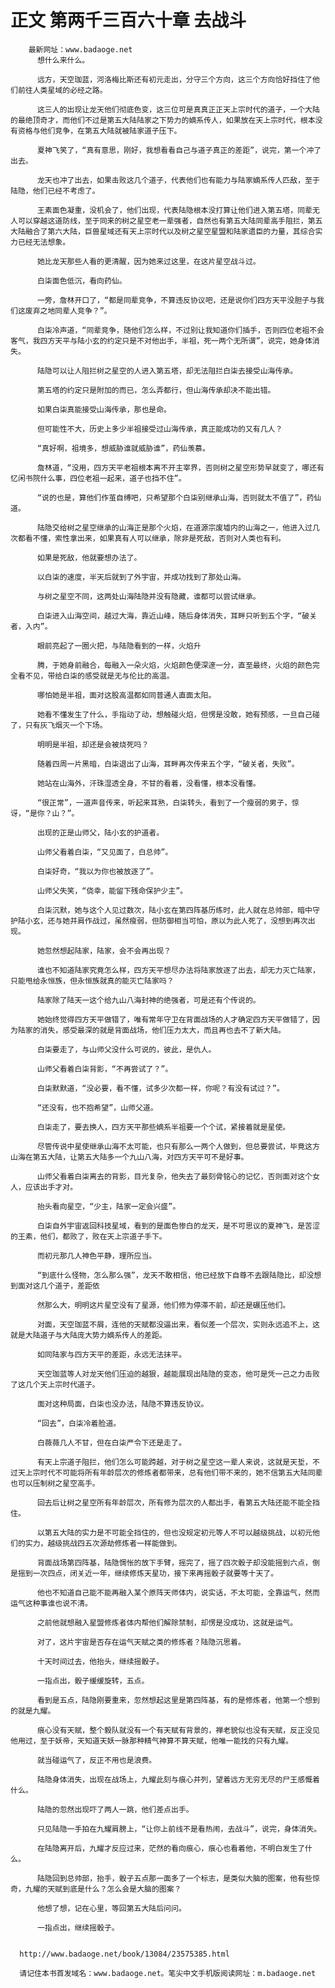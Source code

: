 # 正文 第两千三百六十章 去战斗
        最新网址：www.badaoge.net
          想什么来什么。
      
          远方，天空珈蓝，河洛梅比斯还有初元走出，分守三个方向，这三个方向恰好挡住了他们前往人类星域的必经之路。
      
          这三人的出现让龙天他们彻底色变，这三位可是真真正正天上宗时代的道子，一个大陆的最绝顶奇才，而他们不过是第五大陆陆家之下势力的嫡系传人，如果放在天上宗时代，根本没有资格与他们竞争，在第五大陆就被陆家道子压下。
      
          夏神飞笑了，“真有意思，刚好，我想看看自己与道子真正的差距”，说完，第一个冲了出去。
      
          龙天也冲了出去，如果击败这几个道子，代表他们也有能力与陆家嫡系传人匹敌，至于陆隐，他们已经不考虑了。
      
          王素面色凝重，没机会了，他们出现，代表陆隐根本没打算让他们进入第五塔，同辈无人可以穿越这道防线，至于同来的树之星空老一辈强者，自然也有第五大陆同辈高手阻拦，第五大陆融合了第六大陆，巨兽星域还有天上宗时代以及树之星空星盟和陆家遗臣的力量，其综合实力已经无法想象。
      
          她比龙天那些人看的更清醒，因为她来过这里，在这片星空战斗过。
      
          白柒面色低沉，看向药仙。
      
          一旁，詹林开口了，“都是同辈竞争，不算违反协议吧，还是说你们四方天平没胆子与我们这废弃之地同辈人竞争？”。
      
          白柒冷声道，“同辈竞争，随他们怎么样，不过别让我知道你们插手，否则四位老祖不会客气，我四方天平与陆小玄的约定只是不对他出手，半祖，死一两个无所谓”，说完，她身体消失。
      
          陆隐可以让人阻拦树之星空的人进入第五塔，却无法阻拦白柒去接受山海传承。
      
          第五塔的约定只是附加的而已，怎么弄都行，但山海传承却决不能出错。
      
          如果白柒真能接受山海传承，那也是命。
      
          但可能性不大，历史上多少半祖接受过山海传承，真正能成功的又有几人？
      
          “真好啊，祖境多，想威胁谁就威胁谁”，药仙羡慕。
      
          詹林道，“没用，四方天平老祖根本离不开主宰界，否则树之星空形势早就变了，哪还有忆闲书院什么事，四位老祖一起来，道子也挡不住”。
      
          “说的也是，算他们作茧自缚吧，只希望那个白柒别继承山海，否则就太不值了”，药仙道。
      
          陆隐交给树之星空继承的山海正是那个火焰，在道源宗废墟内的山海之一，他进入过几次都看不懂，索性拿出来，如果真有人可以继承，除非是死敌，否则对人类也有利。
      
          如果是死敌，他就要想办法了。
      
          以白柒的速度，半天后就到了外宇宙，并成功找到了那处山海。
      
          与树之星空不同，这两处山海陆隐并没有隐藏，谁都可以尝试继承。
      
          白柒进入山海空间，越过大海，靠近山峰，随后身体消失，耳畔只听到五个字，“破关者，入内”。
      
          眼前亮起了一圈火把，与陆隐看到的一样，火焰升
      
          腾，于她身前融合，每融入一朵火焰，火焰颜色便深邃一分，直至最终，火焰的颜色完全看不见，带给白柒的感受就是无与伦比的高温。
      
          哪怕她是半祖，面对这股高温都如同普通人直面太阳。
      
          她看不懂发生了什么，手指动了动，想触碰火焰，但愣是没敢，她有预感，一旦自己碰了，只有灰飞烟灭一个下场。
      
          明明是半祖，却还是会被烧死吗？
      
          随着四周一片黑暗，白柒退出了山海，耳畔再次传来五个字，“破关者，失败”。
      
          她站在山海外，汗珠湿透全身，不甘的看着，没看懂，根本没看懂。
      
          “很正常”，一道声音传来，听起来耳熟，白柒转头，看到了一个瘦弱的男子，惊讶，“是你？山？”。
      
          出现的正是山师父，陆小玄的护道者。
      
          山师父看着白柒，“又见面了，白总帅”。
      
          白柒好奇，“我以为你也被放逐了”。
      
          山师父失笑，“侥幸，能留下残命保护少主”。
      
          白柒沉默，她与这个人见过数次，陆小玄在第四阵基历练时，此人就在总帅部，暗中守护陆小玄，还与她并肩作战过，虽然瘦弱，但防御相当可怕，原以为此人死了，没想到再次出现。
      
          她忽然想起陆家，陆家，会不会再出现？
      
          谁也不知道陆家究竟怎么样，四方天平想尽办法将陆家放逐了出去，却无力灭亡陆家，只能甩给永恒族，但永恒族就真的能灭亡陆家吗？
      
          陆家除了陆天一这个给九山八海封神的绝强者，可是还有个传说的。
      
          她始终觉得四方天平做错了，唯有常年守卫在背面战场的人才确定四方天平做错了，因为陆家的消失，感受最深的就是背面战场，他们压力太大，而且再也去不了新大陆。
      
          白柒要走了，与山师父没什么可说的，彼此，是仇人。
      
          山师父看着白柒背影，“不再尝试了？”。
      
          白柒默默道，“没必要，看不懂，试多少次都一样，你呢？有没有试过？”。
      
          “还没有，也不抱希望”，山师父道。
      
          白柒走了，要去换人，四方天平那些嫡系半祖要一个个试，紧接着就是星使。
      
          尽管传说中星使继承山海不太可能，也只有那么一两个人做到，但总要尝试，毕竟这方山海在第五大陆，让第五大陆多一个九山八海，对四方天平可不是好事。
      
          山师父看着白柒离去的背影，目光复杂，他失去了最刻骨铭心的记忆，否则面对这个女人，应该出手才对。
      
          抬头看向星空，“少主，陆家一定会兴盛”。
      
          白柒自外宇宙返回科技星域，看到的是面色惨白的龙天，是不可思议的夏神飞，是苦涩的王素，他们，都败了，败在天上宗道子手下。
      
          而初元那几人神色平静，理所应当。
      
          “到底什么怪物，怎么那么强”，龙天不敢相信，他已经放下自尊不去跟陆隐比，却没想到面对这几个道子，差距依
      
          然那么大，明明这片星空没有了星源，他们修为停滞不前，却还是碾压他们。
      
          对面，天空珈蓝不屑，连他的天赋都没逼出来，看似差一个层次，实则永远追不上，这就是大陆道子与大陆庞大势力嫡系传人的差距。
      
          如同陆家与四方天平的差距，永远无法抹平。
      
          天空珈蓝等人对龙天他们压迫的越狠，越能展现出陆隐的变态，他可是凭一己之力击败了这几个天上宗时代道子。
      
          面对这种局面，白柒也没办法，陆隐不算违反协议。
      
          “回去”，白柒冷着脸道。
      
          白薇薇几人不甘，但在白柒严令下还是走了。
      
          有天上宗道子阻拦，他们怎么可能跨越，对于树之星空这一辈人来说，这就是天埑，不过天上宗时代不可能将所有年龄层次的修炼者都带来，总有他们带不来的，她不信第五大陆同辈也可以压制树之星空高手。
      
          回去后让树之星空所有年龄层次，所有修为层次的人都出手，看第五大陆还能不能全挡住。
      
          以第五大陆的实力是不可能全挡住的，但也没规定初元等人不可以越级挑战，以初元他们的实力，越级挑战四五次源劫修炼者一样能做到。
      
          背面战场第四阵基，陆隐惆怅的放下手臂，摇完了，摇了四次骰子却没能摇到六点，倒是摇到一次四点，闭关近一年，继续修炼天星功，接下来再摇骰子就要等十天了。
      
          他也不知道自己能不能再融入某个原阵天师体内，说实话，不太可能，全靠运气，然而运气这种事谁也说不清。
      
          之前他就想融入星盟修炼者体内帮他们解除禁制，却愣是没成功，这就是运气。
      
          对了，这片宇宙是否存在运气天赋之类的修炼者？陆隐沉思着。
      
          十天时间过去，他抬头，继续摇骰子。
      
          一指点出，骰子缓缓旋转，五点。
      
          看到是五点，陆隐刚要重来，忽然想起这里是第四阵基，有的是修炼者，他第一个想到的就是九耀。
      
          痕心没有天赋，整个毅队就没有一个有天赋有背景的，禅老貌似也没有天赋，反正没见他用过，至于妖帝，天知道天妖一脉那种精气神算不算天赋，他唯一能找的只有九耀。
      
          就当碰运气了，反正不用也是浪费。
      
          陆隐身体消失，出现在战场上，九耀此刻与痕心并列，望着远方无穷无尽的尸王感慨着什么。
      
          陆隐的忽然出现吓了两人一跳，他们差点出手。
      
          只见陆隐一手拍在九耀肩膀上，“让你上前线不是看热闹，去战斗”，说完，身体消失。
      
          在陆隐离开后，九耀才反应过来，茫然的看向痕心，痕心也看着他，不明白发生了什么。
      
          陆隐回到总帅部，抬手，骰子五点那一面多了一个标志，是类似大脑的图案，他有些惊奇，九耀的天赋到底是什么？怎么会是大脑的图案？
      
          他想了想，记在心里，等回第五大陆后问问。
      
          一指点出，继续摇骰子。
      
      
      http://www.badaoge.net/book/13084/23575385.html
      
      请记住本书首发域名：www.badaoge.net。笔尖中文手机版阅读网址：m.badaoge.net